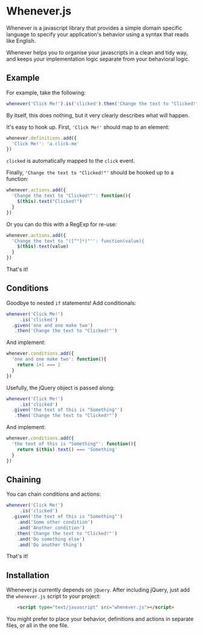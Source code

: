 # Whenever.js #

Whenever is a javascript library that provides a simple domain specific language to specify your application's behavior using a syntax that reads like English.

Whenever helps you to organise your javascripts in a clean and tidy way, and keeps your implementation logic separate from your behavioral logic.

## Example ##

For example, take the following:

```javascript
whenever('Click Me!').is('clicked').then('Change the text to "Clicked!"')
```

By itself, this does nothing, but it very clearly describes what will happen.

It's easy to hook up. First, `'Click Me!'` should map to an element:

```javascript
whenever.definitions.add({
  'Click Me!': 'a.click-me'
})
```

`clicked` is automatically mapped to the `click` event.

Finally, `'Change the text to "Clicked!"'` should be hooked up to a function:

```javascript
whenever.actions.add({
  'Change the text to "Clicked!"': function(){
    $(this).text("Clicked!")
  }
})
```

Or you can do this with a RegExp for re-use:

```javascript
whenever.actions.add({
  'Change the text to "([^"]*)"'': function(value){
    $(this).text(value)
  }
})
```

That's it!

## Conditions ##

Goodbye to nested `if` statements! Add conditionals:

```javascript
whenever('Click Me!')
     .is('clicked')
  .given('one and one make two')
   .then('Change the text to "Clicked!"')
```

And implement:

```javascript
whenever.conditions.add({
  'one and one make two': function(){
    return 1+1 === 2
  }
})
```

Usefully, the jQuery object is passed along:

```javascript
whenever('Click Me!')
     .is('clicked')
  .given('the text of this is "Something"')
   .then('Change the text to "Clicked!"')
```

And implement:

```javascript
whenever.conditions.add({
  'the text of this is "Something"': function(){
    return $(this).text() === 'Something'
  }
})
```

## Chaining ##

You can chain conditions and actions:

```javascript
whenever('Click Me!')
     .is('clicked')
  .given('the text of this is "Something"')
    .and('Some other condition')
    .and('Another condition')
   .then('Change the text to "Clicked!"')
    .and('Do something else')
    .and('Do another thing')
```

That's it!

## Installation ##

Whenever.js currently depends on `jQuery`. After including jQuery, just add the `whenever.js` script to your project:

```html
    <script type="text/javascript" src="whenever.js"></script>
```

You might prefer to place your behavior, definitions and actions in separate files, or all in the one file.